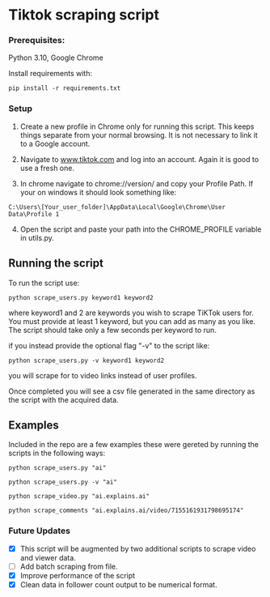 # Tiktok scraping script

### Prerequisites: 
Python 3.10, Google Chrome

Install requirements with:

```pip install -r requirements.txt```

### Setup

1. Create a new profile in Chrome only for running this script. This keeps things separate from your normal browsing.
 It is not necessary to link it to a Google account.

2. Navigate to www.tiktok.com and log into an account. Again it is good to use a fresh one.

3. In chrome navigate to chrome://version/ and copy your Profile Path. If your on windows it should look something like:

```C:\Users\[Your_user_folder]\AppData\Local\Google\Chrome\User Data\Profile 1```

4. Open the script and paste your path into the CHROME_PROFILE variable in utils.py.

## Running the script

To run the script use:

```python scrape_users.py keyword1 keyword2```

where keyword1 and 2 are keywords you wish to scrape TiKTok users for. You must provide at least 1 keyword, but you can add as many as you like. The script should take only a few seconds per keyword to run.

if you instead provide the optional flag "-v" to the script like:

```python scrape_users.py -v keyword1 keyword2```

you will scrape for to video links instead of user profiles.

Once completed you will see a csv file generated in the same directory as the script with the acquired data.


## Examples

Included in the repo are a few examples these were gereted by running the scripts in the following ways:


`python scrape_users.py "ai"`

`python scrape_users.py -v "ai"`

`python scrape_video.py "ai.explains.ai"`

`python scrape_comments "ai.explains.ai/video/7155161931798695174"`


### Future Updates

- [x] This script will be augmented by two additional scripts to scrape video and viewer data.
- [ ] Add batch scraping from file.
- [x] Improve performance of the script
- [x] Clean data in follower count output to be numerical format.